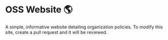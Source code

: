 # OSS Website 🌎
A simple, informative website detailing organization policies. To modify this site, create a pull request and it will be reviewed.
